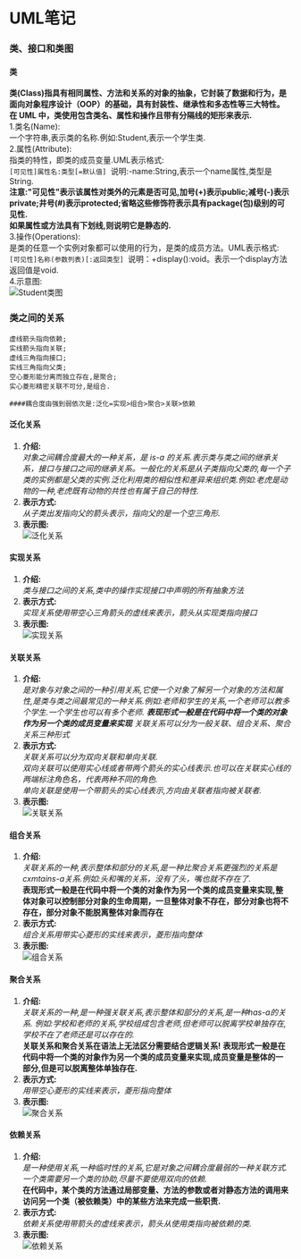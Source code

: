 # UML笔记
### 类、接口和类图
#### 类
**类(Class)指具有相同属性、方法和关系的对象的抽象，它封装了数据和行为，是面向对象程序设计（OOP）的基础，具有封装性、继承性和多态性等三大特性。在 UML 中，类使用包含类名、属性和操作且带有分隔线的矩形来表示.**  
1.类名(Name):  
一个字符串,表示类的名称.例如:Student,表示一个学生类.  
2.属性(Attribute):  
指类的特性，即类的成员变量.UML表示格式:    
```[可见性]属性名:类型[=默认值]```&nbsp;&nbsp;说明:-name:String,表示一个name属性,类型是String.  
**注意:"可见性"表示该属性对类外的元素是否可见,加号(+)表示public;减号(-)表示private;井号(#)表示protected;省略这些修饰符表示具有package(包)级别的可见性.**  
**如果属性或方法具有下划线,则说明它是静态的.**  
3.操作(Operations):  
是类的任意一个实例对象都可以使用的行为，是类的成员方法。UML表示格式:  
```[可见性]名称(参数列表)[:返回类型]```&nbsp;&nbsp;说明：+display():void。表示一个display方法返回值是void.  
4.示意图:  
![Student类图](https://github.com/zesong-w/notes/blob/master/uml-note/images/class.png)
### 类之间的关系
```
虚线箭头指向依赖;
实线箭头指向关联;
虚线三角指向接口;
实线三角指向父类;
空心菱形能分离而独立存在,是聚合;
实心菱形精密关联不可分,是组合.
```  
```
####耦合度由强到弱依次是:泛化=实现>组合>聚合>关联>依赖
```  
#### 泛化关系
1. **介绍:**  
*对象之间耦合度最大的一种关系，是 is-a 的关系.表示类与类之间的继承关系，接口与接口之间的继承关系。一般化的关系是从子类指向父类的,每一个子类的实例都是父类的实例.泛化利用类的相似性和差异来组织类.例如:老虎是动物的一种,老虎既有动物的共性也有属于自己的特性.*
2. **表示方式:**  
*从子类出发指向父的箭头表示，指向父的是一个空三角形.*
3. **表示图:**  
![泛化关系](https://github.com/zesong-w/notes/blob/master/uml-note/images/fh.png)
#### 实现关系
1. **介绍:**  
*类与接口之间的关系,类中的操作实现接口中声明的所有抽象方法*
2. **表示方式:**  
*实现关系使用带空心三角箭头的虚线来表示，箭头从实现类指向接口*
3. **表示图:**  
![实现关系](https://github.com/zesong-w/notes/blob/master/uml-note/images/sx.png)
#### 关联关系
1. **介绍:**  
*是对象与对象之间的一种引用关系,它使一个对象了解另一个对象的方法和属性,是类与类之间最常见的一种关系.例如:老师和学生的关系,一个老师可以教多个学生.一个学生也可以有多个老师.
**表现形式一般是在代码中将一个类的对象作为另一个类的成员变量来实现**
关联关系可以分为一般关联、组合关系、聚合关系三种形式*
2. **表示方式:**  
*关联关系可以分为双向关联和单向关联.  
双向关联可以使用实心线或者带两个箭头的实心线表示.也可以在关联实心线的两端标注角色名，代表两种不同的角色.  
单向关联是使用一个带箭头的实心线表示,方向由关联者指向被关联者.*
3. **表示图:**  
![关联关系](https://github.com/zesong-w/notes/blob/master/uml-note/images/gl.png)
#### 组合关系
1. **介绍:**  
*关联关系的一种,表示整体和部分的关系,是一种比聚合关系更强烈的关系是cxmtains-a关系.例如:头和嘴的关系，没有了头，嘴也就不存在了.*  
**表现形式一般是在代码中将一个类的对象作为另一个类的成员变量来实现,整体对象可以控制部分对象的生命周期，一旦整体对象不存在，部分对象也将不存在，部分对象不能脱离整体对象而存在**  
2. **表示方式:**  
*组合关系用带实心菱形的实线来表示，菱形指向整体*
3. **表示图:**  
![组合关系](https://github.com/zesong-w/notes/blob/master/uml-note/images/zh.png)
#### 聚合关系
1. **介绍:**  
*关联关系的一种,是一种强关联关系,表示整体和部分的关系,是一种has-a的关系.
例如:学校和老师的关系,学校组成包含老师,但老师可以脱离学校单独存在,学校不在了老师还是可以存在的.*  
**关联关系和聚合关系在语法上无法区分需要结合逻辑关系!**
**表现形式一般是在代码中将一个类的对象作为另一个类的成员变量来实现,成员变量是整体的一部分,但是可以脱离整体单独存在.**
2. **表示方式:**  
*用带空心菱形的实线来表示，菱形指向整体*
3. **表示图:**  
![聚合关系](https://github.com/zesong-w/notes/blob/master/uml-note/images/jh.png)
#### 依赖关系
1. **介绍:**  
*是一种使用关系,一种临时性的关系,它是对象之间耦合度最弱的一种关联方式.
一个类需要另一个类的协助,尽量不要使用双向的依赖.*  
**在代码中，某个类的方法通过局部变量、方法的参数或者对静态方法的调用来访问另一个类（被依赖类）中的某些方法来完成一些职责.**
2. **表示方式:**  
*依赖关系使用带箭头的虚线来表示，箭头从使用类指向被依赖的类.*
3. **表示图:**  
![依赖关系](https://github.com/zesong-w/notes/blob/master/uml-note/images/yl.png)

